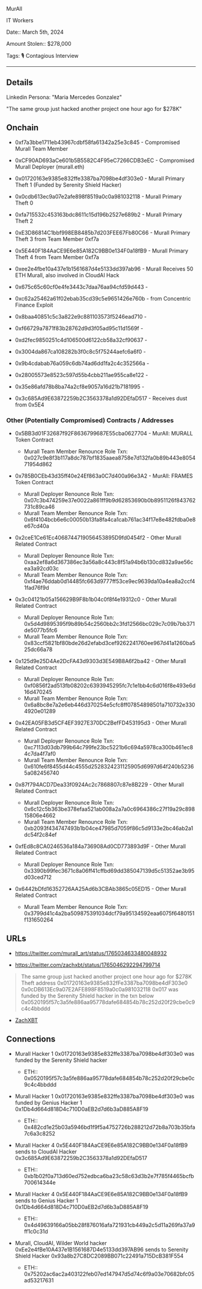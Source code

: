 MurAll

IT Workers

Date:: March 5th, 2024

Amount Stolen:: $278,000

Tags: 🎙️ Contagious Interview

---


## Details

Linkedin Persona: "Maria Mercedes Gonzalez"

"The same group just hacked another project one hour ago for $278K"

## Onchain

- 0xf7a3bbe1711eb43967cdbf58fa61342a25e3c845 - Compromised Murall Team Member
- 0xCF90AD693aCe601b5B5582C4F95eC7266CDB3eEC - Compromised Murall Deployer (murall.eth)

- 0x01720163e9385e832ffe3387ba7098be4df303e0 - Murall Primary Theft 1 (Funded by Serenity Shield Hacker)
- 0x0cdb613ec9a07e2afe898f8519a0c0a981032118 - Murall Primary Theft 0
- 0xfa715532c453163bdc8611c15d196b2527e689b2 - Murall Primary Theft 2
- 0xE3D86814C1bbf998EB8485b7d203FEE67Fb80C66 - Murall Primary Theft 3 from Team Member 0xf7a
- 0x5E440F184AaCE9E6e85A182C9BB0e134F0a18fB9 - Murall Primary Theft 4 from Team Member 0xf7a
- 0xee2e4fbe10a437e1b1561687d4e5133dd397ab96 - Murall Receives 50 ETH Murall, also involved in CloudAI Hack

- 0x675c65c60cf0e4fe3443c7daa76aa94cfd59d443 -
- 0xc62a25462a61f02ebab35cd39c5e9651426e760b - from Concentric Finance Exploit
- 0x8baa40851c5c3a822e9c881103573f5246ead710 -
- 0xf66729a7871f83b28762d9d3f05ad95c11d1569f -
- 0xd2fec9850251c4d106500d6122cb58a32cf90637 -
- 0x3004da867ca108282b3f0c8c5f75244aefc6a6f0 -
- 0x9b4cdabab76a059c6db74ad6dd1fa2c4c352566a -
- 0x28005573e8523c597d55b4cbb211ae955ca8e122 -
- 0x35e86afd78b8ba74a2cf8e9057a16d21b7181995 -
- 0x3c685Ad9E63872259b2C3563378a1d92DEfaD517 - Receives dust from 0x5E4


### Other (Potentially Compromised) Contracts / Addresses


- 0x5BB3d01F32687f92F8636799687E55cba0627704 - MurAll: MURALL Token Contract
    - Murall Team Member Renounce Role Txn: 0x027c9e8f3b117a8dc787bf1835aaea8758e7d132fa0b89b443e805471954d862

- 0x785B0CEb43d35ff40e24Ef863a0C7d400a96e3A2 - MurAll: FRAMES Token Contract
    - Murall Deployer Renounce Role Txn: 0x07c3b474259e37e0022a861ff9b9d62853690b0b8951126f843762731c89ca46
    - Murall Team Member Renounce Role Txn: 0x6f4104bcb6e6c00050b13fa8fa4ca1cab761ac34f17e8e482fdba0e8e67cd40a

- 0x2ceE1Ce61Ec4068744719056453895D9fd0454f2 - Other Murall Related Contract
    - Murall Deployer Renounce Role Txn: 0xaa2ef8a6d367386ec3a56a8c443c8f51a94b6b130cd832a9ae56cea3a92cd03c
    - Murall Team Member Renounce Role Txn: 0xf4ae76ddab0d14485fc663d9777ff53ce9ec9639da10a4ea8a2ccf41fad76f9d

- 0x3c04121b05a156629B9F8b1b04c0f8f4e19312c0 - Other Murall Related Contract
    - Murall Deployer Renounce Role Txn: 0x5d4d9895395f9b89b54c2560bb2c3fd12566bc029c7c09b7bb371de5077b5fc6
    - Murall Team Member Renounce Role Txn: 0x83ccf5821bf80bde26d2efabd3cef9262241760ee967d41a1260ba525dc66a78

 - 0x125d9e25D4Ae2DcFA43d9303d3E549B8A6f2ba42 - Other Murall Related Contract
    - Murall Deployer Renounce Role Txn: 0xf0856f2ad513fb08202c6393945295fc7c1e1bb4c6d016f8e493e6d16d470245
    - Murall Team Member Renounce Role Txn: 0x6a8bc8e7a2e6eb446d370254e5cfc8ff07854898501a710732e3304920e01289

- 0x42EA05FB3d5CF4EF3927E370DC2BefFD453195d3 - Other Murall Related Contract
    - Murall Deployer Renounce Role Txn: 0xc7113d03db799b64c799fe23bc5221b6c694a5978ca300b461ec84c7da4f7af0
    - Murall Team Member Renounce Role Txn: 0x610fe6f8455d44c4555d2528324231125905d6997d64f240b52365a082456740

- 0x87f794ACD7Dea33f0924Ac2c7868807c87e8B229 - Other Murall Related Contract
    - Murall Deployer Renounce Role Txn: 0x6c12c5b363be378efaa521ab008a2a7a0c6964386c27f19a29c89815806e4662
    - Murall Team Member Renounce Role Txn: 0xb2093f434747493b1b04ce47985d7059f86c5d9133e2bc46ab2a1dc54f2c84ef

- 0xfEd8c8CA0246536a184a736908Ad0CD773893d9F - Other Murall Related Contract
    - Murall Deployer Renounce Role Txn: 0x3390b99fec3671c8a06ff41cffbd69dd385047139d5c51352ae3b95d03ced712

- 0x6442bDfd16352726AA25Ad6b3CBAb3865c05ED15 - Other Murall Related Contract
    - Murall Team Member Renounce Role Txn: 0x3799d41c4a2ba509875391034dcf79a95134592eaa6075f6480151f131650264


## URLs

- https://twitter.com/murall_art/status/1765034633480048932

- https://twitter.com/zachxbt/status/1765046292294799714

> The same group just hacked another project one hour ago for $278K
> Theft address
> 0x01720163e9385e832fFe3387ba7098be4dF303e0
> 0x0cDB613Ec9a07E2AFE898F8519a0c0a981032118
> 0x017 was funded by the Serenity Shield hacker in the txn below
> 0x0520195f57c3a5fe886aa95778dafe684854b78c252d20f29cbe0c9c4c4bbddd
- [ZachXBT](https://t.me/investigations/97)


## Connections

- Murall Hacker 1 0x01720163e9385e832ffe3387ba7098be4df303e0 was funded by the Serenity Shield hacker
    - ETH:: 0x0520195f57c3a5fe886aa95778dafe684854b78c252d20f29cbe0c9c4c4bbddd

- Murall Hacker 1 0x01720163e9385e832ffe3387ba7098be4df303e0 was funded by Genius Hacker 1 0x1Db4d664d818D4c710D0aEB2d7d6b3aD885A8F19
    - ETH:: 0x482cd1e25b03a5946bd1f9f5a4752726b288212d72b8a703b35bfa7c6a3c8252

- Murall Hacker 4 0x5E440F184AaCE9E6e85A182C9BB0e134F0a18fB9 sends to CloudAI Hacker 0x3c685Ad9E63872259b2C3563378a1d92DEfaD517
    - ETH:: 0xb1b02f0a713d60ed752edbca6ba23c58c63d3b2e7f785f4465bcfb700614344e

- Murall Hacker 4 0x5E440F184AaCE9E6e85A182C9BB0e134F0a18fB9 sends to Genius Hacker 1 0x1Db4d664d818D4c710D0aEB2d7d6b3aD885A8F19
    - ETH:: 0x4d49639166a05bb28f876016afa721931cb449a2c5d11a269fa37a9ff1c0c31d

- Murall, CloudAI, Wilder World hacker 0xEe2e4fBe10A437e1B1561687D4e5133dd397AB96 sends to Serenity Shield Hacker 0x93a8b27C8DC2089BB071c22491a715DcB381F554
    - ETH:: 0x75202ac6ac2a403122feb07ed147947d5d74c6f9a03e70682bfc05ad53217631
